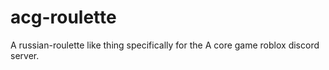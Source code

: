 # acg-roulette
A russian-roulette like thing specifically for the A core game roblox discord server.
